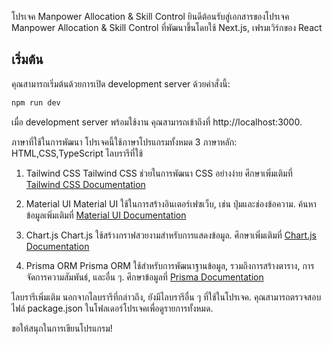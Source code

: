 โปรเจค Manpower Allocation & Skill Control
ยินดีต้อนรับสู่เอกสารของโปรเจค Manpower Allocation & Skill Control ที่พัฒนาขึ้นโดยใช้ Next.js, เฟรมเวิร์กของ React

## เริ่มต้น

คุณสามารถเริ่มต้นด้วยการเปิด development server ด้วยคำสั่งนี้:

```bash
npm run dev
```

เมื่อ development server พร้อมใช้งาน คุณสามารถเข้าถึงที่ http://localhost:3000.

ภาษาที่ใช้ในการพัฒนา
โปรเจคนี้ใช้ภาษาโปรแกรมทั้งหมด 3 ภาษาหลัก:
HTML,CSS,TypeScript
ไลบรารีที่ใช้

1. Tailwind CSS
   Tailwind CSS ช่วยในการพัฒนา CSS อย่างง่าย ศึกษาเพิ่มเติมที่ [Tailwind CSS Documentation](https://tailwindcss.com/)

2. Material UI
   Material UI ใช้ในการสร้างอินเตอร์เฟซเว็บ, เช่น ปุ่มและช่องข้อความ. ค้นหาข้อมูลเพิ่มเติมที่ [Material UI Documentation](https://mui.com/material-ui/)

3. Chart.js
   Chart.js ใช้สร้างกราฟสวยงามสำหรับการแสดงข้อมูล. ศึกษาเพิ่มเติมที่ [Chart.js Documentation](https://www.chartjs.org/)

4. Prisma ORM
   Prisma ORM ใช้สำหรับการพัฒนาฐานข้อมูล, รวมถึงการสร้างตาราง, การจัดการความสัมพันธ์, และอื่น ๆ. ศึกษาข้อมูลที่ [Prisma Documentation](https://www.prisma.io/)

ไลบรารีเพิ่มเติม
นอกจากไลบรารีที่กล่าวถึง, ยังมีไลบรารีอื่น ๆ ที่ใช้ในโปรเจค. คุณสามารถตรวจสอบไฟล์ package.json ในโฟลเดอร์โปรเจคเพื่อดูรายการทั้งหมด.

ขอให้สนุกในการเขียนโปรแกรม!
